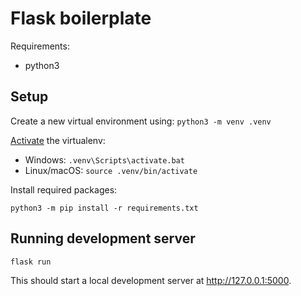 # Flask boilerplate

Requirements:
* python3

## Setup
Create a new virtual environment using:
```python3 -m venv .venv```

[Activate](https://docs.python.org/3/library/venv.html#creating-virtual-environments) the virtualenv:
* Windows: `.venv\Scripts\activate.bat`
* Linux/macOS: `source .venv/bin/activate`

Install required packages:
```
python3 -m pip install -r requirements.txt 
```

## Running development server
```flask run```

This should start a local development server at http://127.0.0.1:5000.